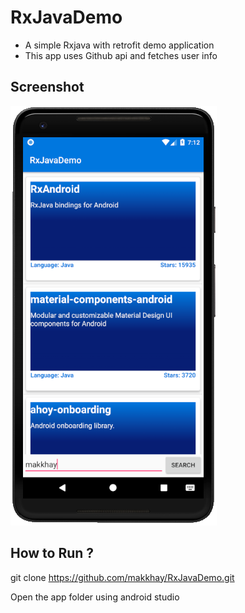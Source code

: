 # RxJavaDemo
- A simple Rxjava with retrofit demo application
- This app uses Github api and fetches user info

## Screenshot 
![alt text](https://github.com/makkhay/RxJavaDemo/blob/master/Screen%20Shot%202018-05-23%20at%2012.12.58%20AM.png)

## How to Run ?

git clone https://github.com/makkhay/RxJavaDemo.git

Open the app folder using android studio 

